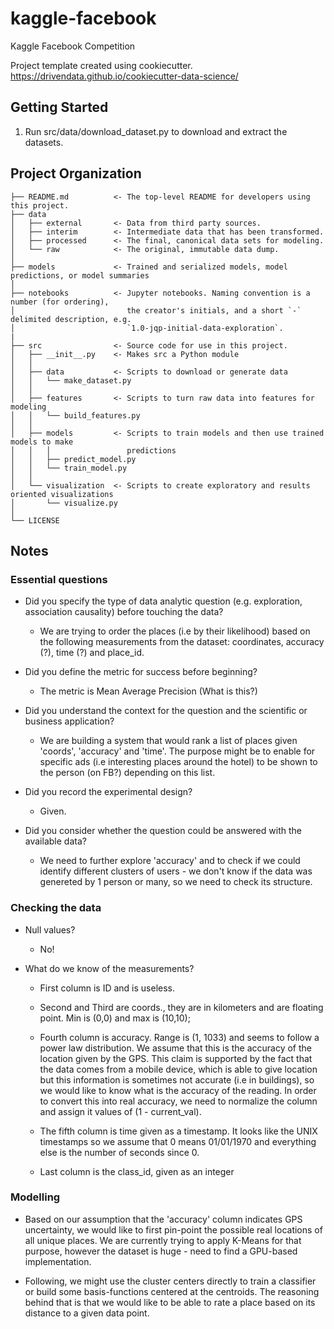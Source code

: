 kaggle-facebook
==============================

Kaggle Facebook Competition

Project template created using cookiecutter.
https://drivendata.github.io/cookiecutter-data-science/

## Getting Started

1. Run src/data/download_dataset.py to download and extract the datasets.

Project Organization
------------

    ├── README.md          <- The top-level README for developers using this project.
    ├── data
    │   ├── external       <- Data from third party sources.
    │   ├── interim        <- Intermediate data that has been transformed.
    │   ├── processed      <- The final, canonical data sets for modeling.
    │   └── raw            <- The original, immutable data dump.
    │
    ├── models             <- Trained and serialized models, model predictions, or model summaries
    │
    ├── notebooks          <- Jupyter notebooks. Naming convention is a number (for ordering),
    │                         the creator's initials, and a short `-` delimited description, e.g.
    │                         `1.0-jqp-initial-data-exploration`.
	|
    ├── src                <- Source code for use in this project.
    │   ├── __init__.py    <- Makes src a Python module
    │   │
    │   ├── data           <- Scripts to download or generate data
    │   │   └── make_dataset.py
    │   │
    │   ├── features       <- Scripts to turn raw data into features for modeling
    │   │   └── build_features.py
    │   │
    │   ├── models         <- Scripts to train models and then use trained models to make
    │   │   │                 predictions
    │   │   ├── predict_model.py
    │   │   └── train_model.py
    │   │
    │   └── visualization  <- Scripts to create exploratory and results oriented visualizations
    │       └── visualize.py
    │
    └── LICENSE

## Notes

### Essential questions

* Did you specify the type of data analytic question (e.g. exploration, association causality) before touching the data?
	* We are trying to order the places (i.e by their likelihood) based on the following measurements from the dataset: coordinates, accuracy (?), time (?) and place_id.
	
* Did you define the metric for success before beginning?
	* The metric is Mean Average Precision (What is this?)
	
* Did you understand the context for the question and the scientific or business application?
	* We are building a system that would rank a list of places given 'coords', 'accuracy' and 'time'. The purpose might be to enable for specific ads (i.e interesting places around the hotel) to be shown to the person (on FB?) depending on this list.
	
* Did you record the experimental design?
	* Given.
	
* Did you consider whether the question could be answered with the available data?
	* We need to further explore 'accuracy' and to check if we could identify different clusters of users - we don't know if the data was genereted by 1 person or many, so we need to check its structure.
	
### Checking the data
* Null values?
	* No!
	
* What do we know of the measurements?
	* First column is ID and is useless.
	
	* Second and Third are coords., they are in kilometers and are floating point. Min is (0,0) and max is (10,10);
	
	* Fourth column is accuracy. Range is (1, 1033) and seems to follow a power law distribution. We assume that this is the accuracy of the location given by the GPS. This claim is supported by the fact that the data comes from a mobile device,
	which is able to give location but this information is sometimes not accurate (i.e in buildings), so we would like to know
	what is the accuracy of the reading. In order to convert this into real accuracy, we need to normalize the column and assign it values of (1 - current_val).
	
	* The fifth column is time given as a timestamp. It looks like the UNIX timestamps so we assume that 0 means 01/01/1970 and
	everything else is the number of seconds since 0.
	
	* Last column is the class_id, given as an integer

### Modelling
* Based on our assumption that the 'accuracy' column indicates GPS uncertainty, we would like to first pin-point the possible real locations of all unique places. We are currently trying to apply K-Means for that purpose, however the dataset is huge - need to find a GPU-based implementation.

* Following, we might use the cluster centers directly to train a classifier or build some basis-functions centered at the centroids. The reasoning behind that is that we would like to be able to rate a place based on its distance to a given data point.
